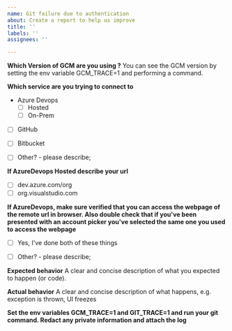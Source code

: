 ```yaml
---
name: Git failure due to authentication
about: Create a report to help us improve
title: ''
labels: ''
assignees: ''

---
```


**Which Version of GCM are you using ?**
You can see the GCM version by setting the env variable GCM_TRACE=1 and performing a command.
<!-- Ex: 1.18.1, 1.18.2, etc.. -->

**Which service are you trying to connect to**
* Azure Devops
    * [ ] Hosted
    * [ ] On-Prem
* [ ] GitHub
* [ ] Bitbucket
* [ ] Other? - please describe;


**If AzureDevops Hosted describe your url**
* [ ] dev.azure.com/org
* [ ] org.visualstudio.com

**If AzureDevops, make sure verified that you can access the webpage of the remote url in browser.  Also double check that if you've been presented with an account picker you've selected the same one you used to access the webpage**
* [ ] Yes, I've done both of these things
* [ ] Other? - please describe;


**Expected behavior**
A clear and concise description of what you expected to happen (or code).

**Actual behavior**
A clear and concise description of what happens, e.g. exception is thrown, UI freezes  

**Set the env variables GCM_TRACE=1 and GIT_TRACE=1 and run your git command.  Redact any private information and attach the log**
